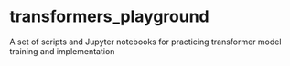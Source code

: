 # transformers_playground
A set of scripts and Jupyter notebooks for practicing transformer model training and implementation
